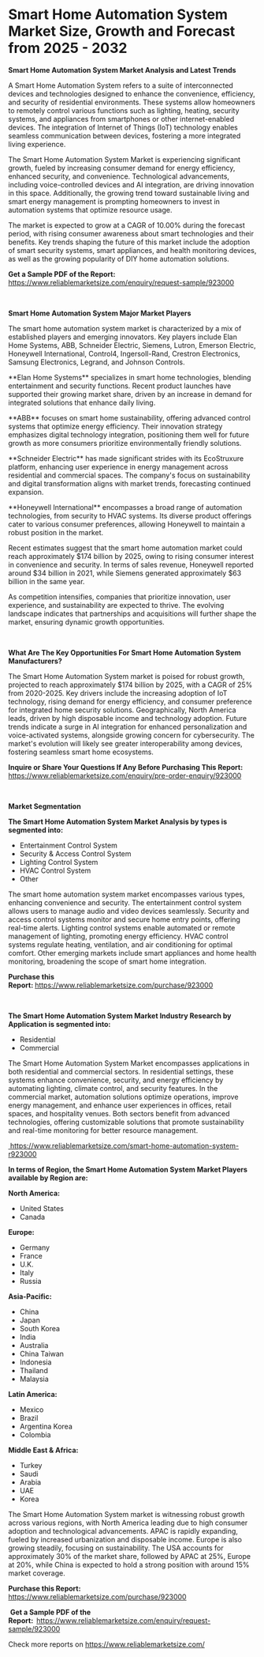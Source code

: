 <p><h1>Smart Home Automation System Market Size, Growth and Forecast from 2025 - 2032</h1></p><p><strong>Smart Home Automation System Market Analysis and Latest Trends</strong></p>
<p><p>A Smart Home Automation System refers to a suite of interconnected devices and technologies designed to enhance the convenience, efficiency, and security of residential environments. These systems allow homeowners to remotely control various functions such as lighting, heating, security systems, and appliances from smartphones or other internet-enabled devices. The integration of Internet of Things (IoT) technology enables seamless communication between devices, fostering a more integrated living experience.</p><p>The Smart Home Automation System Market is experiencing significant growth, fueled by increasing consumer demand for energy efficiency, enhanced security, and convenience. Technological advancements, including voice-controlled devices and AI integration, are driving innovation in this space. Additionally, the growing trend toward sustainable living and smart energy management is prompting homeowners to invest in automation systems that optimize resource usage.</p><p>The market is expected to grow at a CAGR of 10.00% during the forecast period, with rising consumer awareness about smart technologies and their benefits. Key trends shaping the future of this market include the adoption of smart security systems, smart appliances, and health monitoring devices, as well as the growing popularity of DIY home automation solutions.</p></p>
<p><strong>Get a Sample PDF of the Report:&nbsp;</strong> <a href="https://www.reliablemarketsize.com/enquiry/request-sample/923000?utm_campaign=2393&utm_medium=2&utm_source=Github&utm_content=ia&utm_term=06042025&utm_id=smart-home-automation-system">https://www.reliablemarketsize.com/enquiry/request-sample/923000</a></p>
<p>&nbsp;</p>
<p><strong>Smart Home Automation System Major Market Players</strong></p>
<p><p>The smart home automation system market is characterized by a mix of established players and emerging innovators. Key players include Elan Home Systems, ABB, Schneider Electric, Siemens, Lutron, Emerson Electric, Honeywell International, Control4, Ingersoll-Rand, Crestron Electronics, Samsung Electronics, Legrand, and Johnson Controls.</p><p>**Elan Home Systems** specializes in smart home technologies, blending entertainment and security functions. Recent product launches have supported their growing market share, driven by an increase in demand for integrated solutions that enhance daily living.</p><p>**ABB** focuses on smart home sustainability, offering advanced control systems that optimize energy efficiency. Their innovation strategy emphasizes digital technology integration, positioning them well for future growth as more consumers prioritize environmentally friendly solutions.</p><p>**Schneider Electric** has made significant strides with its EcoStruxure platform, enhancing user experience in energy management across residential and commercial spaces. The company's focus on sustainability and digital transformation aligns with market trends, forecasting continued expansion.</p><p>**Honeywell International** encompasses a broad range of automation technologies, from security to HVAC systems. Its diverse product offerings cater to various consumer preferences, allowing Honeywell to maintain a robust position in the market.</p><p>Recent estimates suggest that the smart home automation market could reach approximately $174 billion by 2025, owing to rising consumer interest in convenience and security. In terms of sales revenue, Honeywell reported around $34 billion in 2021, while Siemens generated approximately $63 billion in the same year.</p><p>As competition intensifies, companies that prioritize innovation, user experience, and sustainability are expected to thrive. The evolving landscape indicates that partnerships and acquisitions will further shape the market, ensuring dynamic growth opportunities.</p></p>
<p>&nbsp;</p>
<p><strong>What Are The Key Opportunities For Smart Home Automation System Manufacturers?</strong></p>
<p><p>The Smart Home Automation System market is poised for robust growth, projected to reach approximately $174 billion by 2025, with a CAGR of 25% from 2020-2025. Key drivers include the increasing adoption of IoT technology, rising demand for energy efficiency, and consumer preference for integrated home security solutions. Geographically, North America leads, driven by high disposable income and technology adoption. Future trends indicate a surge in AI integration for enhanced personalization and voice-activated systems, alongside growing concern for cybersecurity. The market's evolution will likely see greater interoperability among devices, fostering seamless smart home ecosystems.</p></p>
<p><strong>Inquire or Share Your Questions If Any Before Purchasing This Report:</strong> <a href="https://www.reliablemarketsize.com/enquiry/pre-order-enquiry/923000?utm_campaign=2393&utm_medium=2&utm_source=Github&utm_content=ia&utm_term=06042025&utm_id=smart-home-automation-system">https://www.reliablemarketsize.com/enquiry/pre-order-enquiry/923000</a></p>
<p>&nbsp;</p>
<p><strong>Market Segmentation</strong></p>
<p><strong>The Smart Home Automation System Market Analysis by types is segmented into:</strong></p>
<p><ul><li>Entertainment Control System</li><li>Security & Access Control System</li><li>Lighting Control System</li><li>HVAC Control System</li><li>Other</li></ul></p>
<p><p>The smart home automation system market encompasses various types, enhancing convenience and security. The entertainment control system allows users to manage audio and video devices seamlessly. Security and access control systems monitor and secure home entry points, offering real-time alerts. Lighting control systems enable automated or remote management of lighting, promoting energy efficiency. HVAC control systems regulate heating, ventilation, and air conditioning for optimal comfort. Other emerging markets include smart appliances and home health monitoring, broadening the scope of smart home integration.</p></p>
<p><strong>Purchase this Report:&nbsp;</strong><a href="https://www.reliablemarketsize.com/purchase/923000?utm_campaign=2393&utm_medium=2&utm_source=Github&utm_content=ia&utm_term=06042025&utm_id=smart-home-automation-system">https://www.reliablemarketsize.com/purchase/923000</a></p>
<p>&nbsp;</p>
<p><strong>The Smart Home Automation System Market Industry Research by Application is segmented into:</strong></p>
<p><ul><li>Residential</li><li>Commercial</li></ul></p>
<p><p>The Smart Home Automation System Market encompasses applications in both residential and commercial sectors. In residential settings, these systems enhance convenience, security, and energy efficiency by automating lighting, climate control, and security features. In the commercial market, automation solutions optimize operations, improve energy management, and enhance user experiences in offices, retail spaces, and hospitality venues. Both sectors benefit from advanced technologies, offering customizable solutions that promote sustainability and real-time monitoring for better resource management.</p></p>
<p><a href="https://www.reliablemarketsize.com/smart-home-automation-system-r923000?utm_campaign=2393&utm_medium=2&utm_source=Github&utm_content=ia&utm_term=06042025&utm_id=smart-home-automation-system">&nbsp;https://www.reliablemarketsize.com/smart-home-automation-system-r923000</a></p>
<p><strong>In terms of Region, the Smart Home Automation System Market Players available by Region are:</strong></p>
<p>
    <p> <strong> North America: </strong>
        <ul>
            <li>United States</li>
            <li>Canada</li>
        </ul>
        </p> 
    <p> <strong> Europe: </strong>
        <ul>
            <li>Germany</li>
            <li>France</li>
            <li>U.K.</li>
            <li>Italy</li>
            <li>Russia</li>
        </ul>
        </p> 
    <p> <strong> Asia-Pacific: </strong>
        <ul>
            <li>China</li>
            <li>Japan</li>
            <li>South Korea</li>
            <li>India</li>
            <li>Australia</li>
            <li>China Taiwan</li>
            <li>Indonesia</li>
            <li>Thailand</li>
            <li>Malaysia</li>
        </ul>
        </p> 
    <p> <strong> Latin America: </strong>
        <ul>
            <li>Mexico</li>
            <li>Brazil</li>
            <li>Argentina Korea</li>
            <li>Colombia</li>
        </ul>
        </p> 
    <p> <strong> Middle East & Africa: </strong>
        <ul>
            <li>Turkey</li>
            <li>Saudi</li>
            <li>Arabia</li>
            <li>UAE</li>
            <li>Korea</li>
        </ul>
    </p>
    </p>
<p><p>The Smart Home Automation System market is witnessing robust growth across various regions, with North America leading due to high consumer adoption and technological advancements. APAC is rapidly expanding, fueled by increased urbanization and disposable income. Europe is also growing steadily, focusing on sustainability. The USA accounts for approximately 30% of the market share, followed by APAC at 25%, Europe at 20%, while China is expected to hold a strong position with around 15% market coverage.</p></p>
<p><strong>Purchase this Report: </strong><a href="https://www.reliablemarketsize.com/purchase/923000?utm_campaign=2393&utm_medium=2&utm_source=Github&utm_content=ia&utm_term=06042025&utm_id=smart-home-automation-system">https://www.reliablemarketsize.com/purchase/923000</a></p>
<p>&nbsp;<strong>Get a Sample PDF of the Report:&nbsp;&nbsp;</strong><a href="https://www.reliablemarketsize.com/enquiry/request-sample/923000?utm_campaign=2393&utm_medium=2&utm_source=Github&utm_content=ia&utm_term=06042025&utm_id=smart-home-automation-system">https://www.reliablemarketsize.com/enquiry/request-sample/923000</a></p>
<p><strong></strong></p>
<p>Check more reports on <a href="https://www.reliablemarketsize.com/?utm_campaign=2393&utm_medium=2&utm_source=Github&utm_content=ia&utm_term=06042025&utm_id=smart-home-automation-system">https://www.reliablemarketsize.com/</a></p>